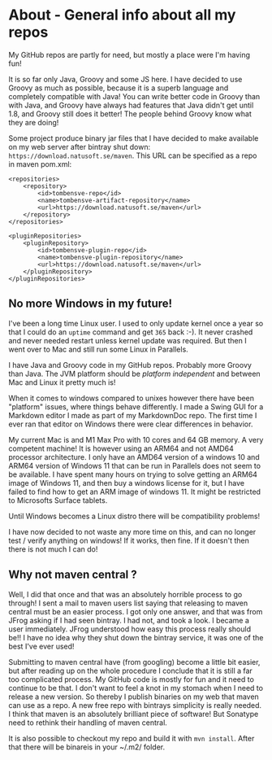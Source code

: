# About - General info about all my repos

My GitHub repos are partly for need, but mostly a place were I'm having fun!

It is so far only Java, Groovy and some JS here. I have decided to use Groovy
as much as possible, because it is a superb language and completely compatible 
with Java! You can write better code in Groovy than with Java, and Groovy have 
always had features that Java didn't get until 1.8, and Groovy still does it 
better! The people behind Groovy know what they are doing! 

Some project produce binary jar files that I have decided to make available
on my web server after bintray shut down: `https://download.natusoft.se/maven`.
This URL can be specified as a repo in maven pom.xml:

    <repositories>
        <repository>
            <id>tombensve-repo</id>
            <name>tombensve-artifact-repository</name>
            <url>https://download.natusoft.se/maven</url>
        </repository>
    </repositories>

    <pluginRepositories>
        <pluginRepository>
            <id>tombensve-plugin-repo</id>
            <name>tombensve-plugin-repository</name>
            <url>https://download.natusoft.se/maven</url>
        </pluginRepository>
    </pluginRepositories> 

## No more Windows in my future!

I've been a long time Linux user. I used to only update kernel once a year so that I could do an
`uptime` command and get `365` back :-). It never crashed and never needed restart unless kernel 
update was required. But then I went over to Mac and still run some Linux in Parallels.

I have Java and Groovy code in my GitHub repos. Probably more Groovy than Java. The JVM platform
should be _platform independent_ and between Mac and Linux it pretty much is! 

When it comes to windows compared to unixes however there have been "platform" issues, where
things behave differently. I made a Swing GUI for a Markdown editor I made as part of my
MarkdownDoc repo. The first time I ever ran that editor on Windows there were clear differences
in behavior. 

My current Mac is and M1 Max Pro with
10 cores and 64 GB memory. A very competent machine! It is however using an ARM64 and not AMD64
processor architecture. I only have an AMD64 version of a windows 10 and ARM64 version of 
Windows 11 that can be run in Parallels does not seem to be available. I have spent many hours 
on trying to solve getting an ARM64 image of Windows 11, and then buy a windows license for it,
but I have failed to find how to get an ARM image of windows 11. It might be restricted to
Microsofts Surface tablets.

Until Windows becomes a Linux distro there will be compatibility problems!

I have now decided to not waste any more time on this, and can no longer test / verify anything
on windows! If it works, then fine. If it doesn't then there is not much I can do!   

## Why not maven central ? 

Well, I did that once and that was an absolutely
horrible process to go through! I sent a mail to maven users list saying
that releasing to maven central must be an easier process. I got only one
answer, and that was from JFrog asking if I had seen bintray. I had not,
and took a look. I became a user immediately. JFrog understood how easy
this process really should be!! I have no idea why they shut down the
bintray service, it was one of the best I've ever used! 

Submitting to maven central have (from googling) become a little bit
easier, but after reading up on the whole procedure I conclude that 
it is still a far too complicated process. My GitHub code is mostly 
for fun and it need to continue to be that. I don't want to feel a 
knot in my stomach when I need to release a new version. So thereby 
I publish binaries on my web that maven can use as a repo. A new free 
repo with bintrays simplicity is really needed. I think that maven is 
an absolutely brilliant piece of software! But Sonatype need to 
rethink their handling of maven central.

It is also possible to checkout my repo and build it with `mvn install`. After that there will be binareis
in your ~/.m2/ folder. 

